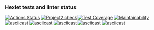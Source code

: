 ### Hexlet tests and linter status:
[![Actions Status](https://github.com/Pest12/python-project-50/workflows/hexlet-check/badge.svg)](https://github.com/Pest12/python-project-50/actions)
[![Project2 check](https://github.com/Pest12/python-project-50/actions/workflows/project2_test.yml/badge.svg)](https://github.com/Pest12/python-project-50/actions/worklows/project2_test.yml)
[![Test Coverage](https://api.codeclimate.com/v1/badges/ab1ba76d1100eb29e6a4/test_coverage)](https://codeclimate.com/github/Pest12/python-project-50/test_coverage)
[![Maintainability](https://api.codeclimate.com/v1/badges/ab1ba76d1100eb29e6a4/maintainability)](https://codeclimate.com/github/Pest12/python-project-50/maintainability)
[![asciicast](https://asciinema.org/a/604071.svg)](https://asciinema.org/a/604071)
[![asciicast](https://asciinema.org/a/604620.svg)](https://asciinema.org/a/604620)
[![asciicast](https://asciinema.org/a/605799.svg)](https://asciinema.org/a/605799)
[![asciicast](https://asciinema.org/a/606092.svg)](https://asciinema.org/a/606092)
[![asciicast](https://asciinema.org/a/606204.svg)](https://asciinema.org/a/606204)
